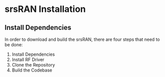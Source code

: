 # srsRAN Installation
## Install Dependencies
In order to download and build the srsRAN, there are four steps that need to be done:

1. Install Dependencies
2. Install RF Driver
3. Clone the Repository
4. Build the Codebase
